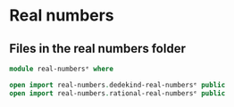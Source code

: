# Real numbers

## Files in the real numbers folder

```agda
module real-numbersᵉ where

open import real-numbers.dedekind-real-numbersᵉ public
open import real-numbers.rational-real-numbersᵉ public
```